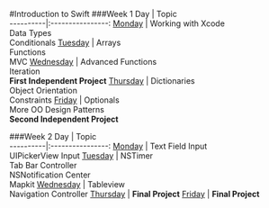 #Introduction to Swift
###Week 1
Day 	    |	Topic           
----------|:----------------:
[Monday](https://github.com/upperlinecode/intro-to-swift/tree/master/day-1) 	  | Working with Xcode <br> Data Types <br> Conditionals
[Tuesday](https://github.com/upperlinecode/intro-to-swift/tree/master/day-2)    | Arrays <br> Functions <br> MVC
[Wednesday](https://github.com/upperlinecode/intro-to-swift/tree/master/day-3)  | Advanced Functions <br> Iteration <br> **First Independent Project**
[Thursday](https://github.com/upperlinecode/intro-to-swift/tree/master/day-4)   | Dictionaries <br> Object Orientation <br> Constraints
[Friday](https://github.com/upperlinecode/intro-to-swift/tree/master/day-5)     | Optionals <br> More OO Design Patterns <br> **Second Independent Project**


###Week 2
Day 	    |	Topic           
----------|:----------------:
[Monday](https://github.com/upperlinecode/intro-to-swift/tree/master/day-6) 	  | Text Field Input <br> UIPickerView Input
[Tuesday](https://github.com/upperlinecode/intro-to-swift/tree/master/day-7)    | NSTimer <br> Tab Bar Controller <br> NSNotification Center <br> Mapkit
[Wednesday](https://github.com/upperlinecode/intro-to-swift/tree/master/day-8)  | Tableview <br> Navigation Controller
[Thursday](https://github.com/upperlinecode/intro-to-swift/tree/master/day-9)   | **Final Project**
[Friday](https://github.com/upperlinecode/intro-to-swift/tree/master/day-10)    | **Final Project**


